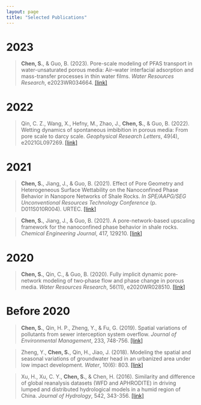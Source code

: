 ```yaml
---
layout: page
title: "Selected Publications"
---
```


# 2023
> **Chen, S.**, & Guo, B. (2023). Pore-scale modeling of PFAS transport in water-unsaturated porous media: Air–water interfacial adsorption and mass-transfer processes in thin water films. *Water Resources Research*, e2023WR034664. [[link]](https://agupubs.onlinelibrary.wiley.com/doi/10.1029/2023WR034664)


# 2022
> Qin, C. Z., Wang, X., Hefny, M., Zhao, J., **Chen, S.**, & Guo, B. (2022). Wetting dynamics of spontaneous imbibition in porous media: From pore scale to darcy scale. *Geophysical Research Letters*, 49(4), e2021GL097269. [[link]](https://agupubs.onlinelibrary.wiley.com/doi/abs/10.1029/2021GL097269)

# 2021
> **Chen, S.**, Jiang, J., & Guo, B. (2021). Effect of Pore Geometry and Heterogeneous Surface Wettability on the Nanoconfined Phase Behavior in Nanopore Networks of Shale Rocks. *In SPE/AAPG/SEG Unconventional Resources Technology Conference* (p. D011S010R004). URTEC. [[link]](https://onepetro.org/URTECONF/proceedings-abstract/21URTC/1-21URTC/465245)

> **Chen, S.**, Jiang, J., & Guo, B. (2021). A pore-network-based upscaling framework for the nanoconfined phase behavior in shale rocks. *Chemical Engineering Journal*, 417, 129210. [[link]](https://www.sciencedirect.com/science/article/pii/S1385894721007981)

# 2020
> **Chen, S.**, Qin, C., & Guo, B. (2020). Fully implicit dynamic pore‐network modeling of two‐phase flow and phase change in porous media. *Water Resources Research*, 56(11), e2020WR028510. [[link]](https://agupubs.onlinelibrary.wiley.com/doi/abs/10.1029/2020WR028510)

# Before 2020
> **Chen, S.**, Qin, H. P., Zheng, Y., & Fu, G. (2019). Spatial variations of pollutants from sewer interception system overflow. *Journal of Environmental Management*, 233, 748-756. [[link]](https://www.sciencedirect.com/science/article/abs/pii/S0301479718310922)

> Zheng, Y., **Chen, S.**, Qin, H., Jiao, J. (2018). Modeling the spatial and seasonal variations of groundwater head in an urbanized area under low impact development. *Water*, 10(6): 803. [[link]](https://www.mdpi.com/2073-4441/10/6/803)

> Xu, H., Xu, C. Y., **Chen, S.**, & Chen, H. (2016). Similarity and difference of global reanalysis datasets (WFD and APHRODITE) in driving lumped and distributed hydrological models in a humid region of China. *Journal of Hydrology*, 542, 343-356. [[link]](https://www.sciencedirect.com/science/article/abs/pii/S0022169416305613)
